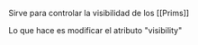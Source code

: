 Sirve para controlar la visibilidad de los [[Prims]]

Lo que hace es modificar el atributo "visibility"